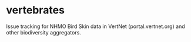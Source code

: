 # vertebrates
Issue tracking for NHMO Bird Skin data in VertNet (portal.vertnet.org) and other biodiversity aggregators.
